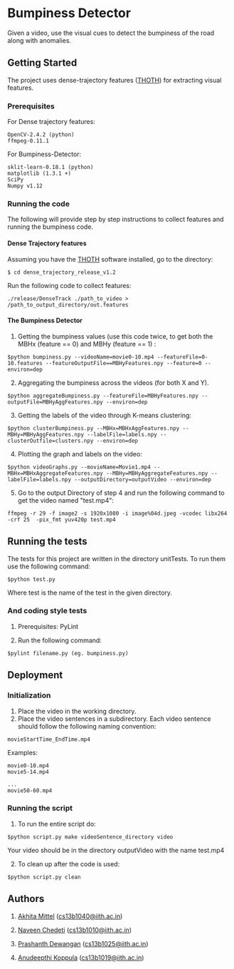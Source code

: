 # Bumpiness Detector

Given a video, use the visual cues to detect the bumpiness of the road along with anomalies.

## Getting Started

The project uses dense-trajectory features ([THOTH](https://lear.inrialpes.fr/people/wang/dense_trajectories)) for extracting visual features.

### Prerequisites

For Dense trajectory features:

```
OpenCV-2.4.2 (python)
ffmpeg-0.11.1
```

For Bumpiness-Detector:

```
sklit-learn-0.18.1 (python)
matplotlib (1.3.1 +)
SciPy
Numpy v1.12
```

### Running the code

The following will provide step by step instructions to collect features and running the bumpiness code.


#### Dense Trajectory features

Assuming you have the [THOTH](https://lear.inrialpes.fr/people/wang/dense_trajectories) software installed, go to the directory: 

```
$ cd dense_trajectory_release_v1.2
```

Run the following code to collect features: 

```
./release/DenseTrack ./path_to_video > /path_to_output_directory/out.features
```

#### The Bumpiness Detector

1. Getting the bumpiness values (use this code twice, to get both the MBHx (feature == 0) and MBHy (feature == 1) :

```
$python bumpiness.py --videoName=movie0-10.mp4 --featureFile=0-10.features --featureOutputFile==MBHyFeatures.npy --feature=0 --environ=dep
```

2. Aggregating the bumpiness across the videos (for both X and Y).

```
$python aggregateBumpiness.py --featureFile=MBHyFeatures.npy --outputFile=MBHyAggFeatures.npy --environ=dep
```

3. Getting the labels of the video through K-means clustering:

```
$python clusterBumpiness.py --MBHx=MBHxAggFeatures.npy --MBHy=MBHyAggFeatures.npy --labelFile=labels.npy --clusterOutfile=clusters.npy --environ=dep
```

4. Plotting the graph and labels on the video:

```
$python videoGraphs.py --movieName=Movie1.mp4 --MBHx=MBHxAggregateFeatures.npy --MBHy=MBHyAggregateFeatures.npy --labelFile=labels.npy --outputDirectory=outputVideo --environ=dep
```

5. Go to the output Directory of step 4 and run the following command to get the video named "test.mp4":

```
ffmpeg -r 29 -f image2 -s 1920x1080 -i image%04d.jpeg -vcodec libx264 -crf 25  -pix_fmt yuv420p test.mp4
```


## Running the tests

The tests for this project are written in the directory unitTests. To run them use the following command:

```
$python test.py
```
Where test is the name of the test in the given directory.

### And coding style tests

1. Prerequisites: PyLint

2. Run the following command:

```
$pylint filename.py (eg. bumpiness.py)
```

## Deployment

### Initialization
1. Place the video in the working directory.
2. Place the video sentences in a subdirectory.
Each video sentence should follow the following naming convention:

```
movieStartTime_EndTime.mp4
```

Examples:

```
movie0-10.mp4
movie5-14.mp4

...
movie50-60.mp4
```
### Running the script

1. To run the entire script do:

```
$python script.py make videoSentence_directory video

```
Your video should be in the directory outputVideo with the name test.mp4

2. To clean up after the code is used:

```
$python script.py clean
```

## Authors
1. [Akhita Mittel](https://github.com/akshitamittel) (cs13b1040@iith.ac.in)

2. [Naveen Chedeti](https://github.com/chedeti) (cs13b1010@iith.ac.in)

3. [Prashanth Dewangan](https://github.com/Prashant-Dewangan) (cs13b1025@iith.ac.in)

4. [Anudeepthi Koppula](https://github.com/Anudeepthi) (cs13b1019@iith.ac.in)

